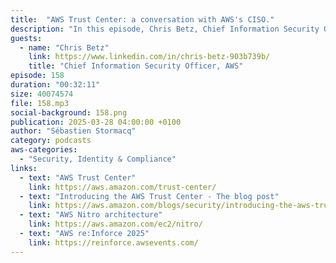 ```yaml
---
title:  "AWS Trust Center: a conversation with AWS's CISO."
description: "In this episode, Chris Betz, Chief Information Security Officer (CISO) at AWS, introduces the Trust Center, a new essential resource for understanding security and trust in the cloud. He explains how AWS helps businesses navigate the challenges of compliance, data protection, and security best practices. Betz also shares practical advice for developers, enabling them to seamlessly integrate security into their projects and leverage the available tools. He highlights the key role of Nitro technology in optimizing security and emphasizes the importance of visibility in maintaining customer trust. A must-listen episode for anyone concerned with cloud security."
guests:
  - name: "Chris Betz"
    link: https://www.linkedin.com/in/chris-betz-903b739b/
    title: "Chief Information Security Officer, AWS"
episode: 158
duration: "00:32:11" 
size: 40074574
file: 158.mp3	
social-background: 158.png
publication: 2025-03-28 04:00:00 +0100
author: "Sébastien Stormacq"
category: podcasts
aws-categories:
  - "Security, Identity & Compliance"
links:
  - text: "AWS Trust Center"
    link: https://aws.amazon.com/trust-center/
  - text: "Introducing the AWS Trust Center - The blog post"
    link: https://aws.amazon.com/blogs/security/introducing-the-aws-trust-center/
  - text: "AWS Nitro architecture"
    link: https://aws.amazon.com/ec2/nitro/
  - text: "AWS re:Inforce 2025"
    link: https://reinforce.awsevents.com/
---
```

